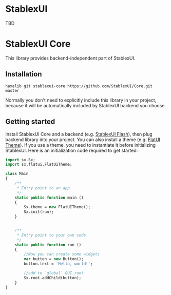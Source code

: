StablexUI
======================

TBD


StablexUI Core
=======================
This library provides backend-independent part of StablexUI.


Installation
-----------------------
```
haxelib git stablexui-core https://github.com/StablexUI/Core.git master
```
Normally you don't need to explicitly include this library in your project, because it will be automatically included by
StablexUI backend you choose.


Getting started
-----------------------
Install StablexUI Core and a backend (e.g. [StablexUI Flash](https://github.com/StablexUI/Flash)), then plug backend library into your project.
You can also install a theme (e.g. [FlatUI Theme](https://github.com/StablexUI/Theme-FlatUI)). If you use a theme, you need to instantiate it before initializing StablexUI.
Here is an initialization code required to get started:
```Haxe
import sx.Sx;
import sx.flatui.FlatUITheme;

class Main
{
    /**
     * Entry point to an app
     */
    static public function main ()
    {
        Sx.theme = new FlatUITheme();
        Sx.init(run);
    }


    /**
     * Entry point to your own code
     */
    static public function run ()
    {
        //Now you can create some widgets
        var button = new Button();
        button.text = 'Hello, world!';

        //add to `global` GUI root
        Sx.root.addChild(button);
    }
}
```